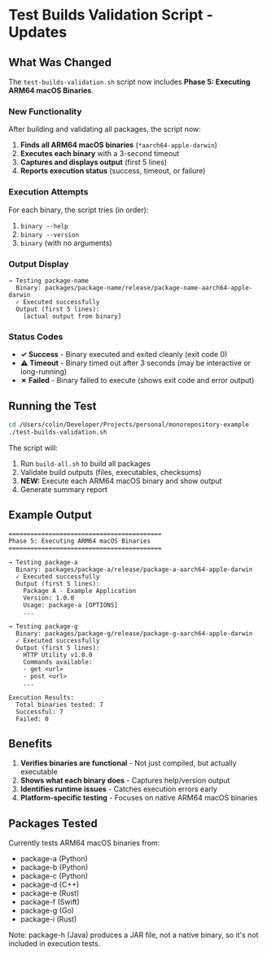 # Test Builds Validation Script - Updates

## What Was Changed

The `test-builds-validation.sh` script now includes **Phase 5: Executing ARM64 macOS Binaries**.

### New Functionality

After building and validating all packages, the script now:

1. **Finds all ARM64 macOS binaries** (`*aarch64-apple-darwin`)
2. **Executes each binary** with a 3-second timeout
3. **Captures and displays output** (first 5 lines)
4. **Reports execution status** (success, timeout, or failure)

### Execution Attempts

For each binary, the script tries (in order):

1. `binary --help`
2. `binary --version`
3. `binary` (with no arguments)

### Output Display

```
→ Testing package-name
  Binary: packages/package-name/release/package-name-aarch64-apple-darwin
  ✓ Executed successfully
  Output (first 5 lines):
    [actual output from binary]
```

### Status Codes

- **✓ Success** - Binary executed and exited cleanly (exit code 0)
- **⚠ Timeout** - Binary timed out after 3 seconds (may be interactive or long-running)
- **✗ Failed** - Binary failed to execute (shows exit code and error output)

## Running the Test

```bash
cd /Users/colin/Developer/Projects/personal/monorepository-example
./test-builds-validation.sh
```

The script will:

1. Run `build-all.sh` to build all packages
2. Validate build outputs (files, executables, checksums)
3. **NEW:** Execute each ARM64 macOS binary and show output
4. Generate summary report

## Example Output

```
==========================================
Phase 5: Executing ARM64 macOS Binaries
==========================================

→ Testing package-a
  Binary: packages/package-a/release/package-a-aarch64-apple-darwin
  ✓ Executed successfully
  Output (first 5 lines):
    Package A - Example Application
    Version: 1.0.0
    Usage: package-a [OPTIONS]
    ...

→ Testing package-g
  Binary: packages/package-g/release/package-g-aarch64-apple-darwin
  ✓ Executed successfully
  Output (first 5 lines):
    HTTP Utility v1.0.0
    Commands available:
    - get <url>
    - post <url>
    ...

Execution Results:
  Total binaries tested: 7
  Successful: 7
  Failed: 0
```

## Benefits

1. **Verifies binaries are functional** - Not just compiled, but actually executable
2. **Shows what each binary does** - Captures help/version output
3. **Identifies runtime issues** - Catches execution errors early
4. **Platform-specific testing** - Focuses on native ARM64 macOS binaries

## Packages Tested

Currently tests ARM64 macOS binaries from:

- package-a (Python)
- package-b (Python)
- package-c (Python)
- package-d (C++)
- package-e (Rust)
- package-f (Swift)
- package-g (Go)
- package-i (Rust)

Note: package-h (Java) produces a JAR file, not a native binary, so it's not included in execution tests.
